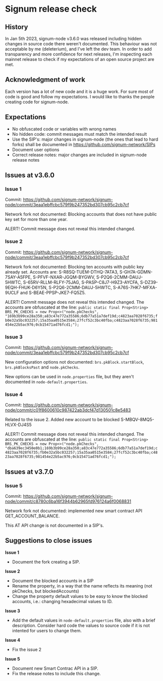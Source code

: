 # Signum release check

## History
In Jan 5th 2023, signum-node v3.6.0 was released including hidden changes in source code there weren't documented. This behaviour was not acceptable by me (deleterium), and I've left the dev team. In order to add transparency and more confidence for next releases, I'm inspecting each mainnet release to check if my expectations of an open source project are met.

## Acknowledgment of work
Each version has a lot of new code and it is a huge work. For sure most of code is good and follow my expectations. I would like to thanks the people creating code for signum-node. 

## Expectations
* No obfuscated code or variables with wrong names
* No hidden code: commit messages must match the intended result
* Use the SIP's: major changes in signum-node (the ones that lead to hard forks) shall be documented in https://github.com/signum-network/SIPs
* Document user options
* Correct release notes: major changes are included in signum-node release notes

## Issues at v3.6.0

### Issue 1
Commit: https://github.com/signum-network/signum-node/commit/3eaa1ebffcbc579f9b247352bd307cb95c2cb7cf

Network fork not documented: Blocking accounts that does not have public key set for more than one year.

ALERT! Commit message does not reveal this intended changed.

### Issue 2
Commit: https://github.com/signum-network/signum-node/commit/3eaa1ebffcbc579f9b247352bd307cb95c2cb7cf

Network fork not documented: Blocking ten accounts with public key already set. Accounts are: S-R8SQ-TUEM-DTHQ-7ATA3, S-GH7A-GDMN-7SAY-A5FPE, S-PFVF-NXAR-JGQM-BYGWV, S-P2Q6-2CMM-DAUJ-5HWTC, S-65RV-RLLM-RLFY-75JAG, S-PASP-C8J7-H9Z3-AYCFA, S-DZ39-9EQH-FHUK-D6Y5N, S-P2Q6-2CMM-DAUJ-5HWTC, S-A76S-7HK7-MFXA-9UCLF and S-BEAE-PPSP-JKE7-FQ5Z5.

ALERT! Commit message does not reveal this intended changed. The accounts are obfuscated at the line:
`public static final Prop<String> BRS_PK_CHECKS = new Prop<>("node.pkChecks", "169b3b99ce28a350;a83c47e772a35586;6db77a51a7def19d;c4823aa7028f6735;fb0e32a5bc032257;15a35aa0515e3584;27fcf52c3bc40fba;c4823aa7028f6735;981454e22b5ac976;0cb15471ad76fcd1;");`

### Issue 3
Commit: https://github.com/signum-network/signum-node/commit/3eaa1ebffcbc579f9b247352bd307cb95c2cb7cf

New configuration options not documented: `brs.pkBlock.startBlock`, `brs.pkBlocksPast` and `node.pkChecks`.

New options can be used in `node.properties` file, but they aren't documented in `node-default.properties`.

### Issue 4
Commit: https://github.com/signum-network/signum-node/commit/c01f8600610c987422ab3dcf47d130501c8e5483

Related to the issue 2. Added new account to be blocked S-MBQV-8MQ5-HLVX-DJ4S5

ALERT! Commit message does not reveal this intended changed. The accounts are obfuscated at the line:
`public static final Prop<String> BRS_PK_CHECKS = new Prop<>("node.pkChecks", "dba639ec3450e0b1;169b3b99ce28a350;a83c47e772a35586;6db77a51a7def19d;c4823aa7028f6735;fb0e32a5bc032257;15a35aa0515e3584;27fcf52c3bc40fba;c4823aa7028f6735;981454e22b5ac976;0cb15471ad76fcd1;");`

## Issues at v3.7.0

### Issue 5
Commit: https://github.com/signum-network/signum-node/commit/c8780c6ba16f3944b62965fd976124a6f0068831

Network fork not documented: implemented new smart contract API GET_ACCOUNT_BALANCE.

This AT API change is not documented in a SIP's.


## Suggestions to close issues

**Issue 1**
* Document the fork creating a SIP.

**Issue 2**
* Document the blocked accounts in a SIP
* Rename the property, in a way that the name reflects its meaning (not pkChecks, but blockedAccounts)
* Change the property default values to be easy to know the blocked accounts, i.e.: changing hexadecimal values to ID.

**Issue 3**
* Add the default values in `node-default.properties` file, also with a brief description. Consider hard code the values to source code if it is not intented for users to change them.

**Issue 4**
* Fix the issue 2

**Issue 5**
* Document new Smart Contrac API in a SIP.
* Fix the release notes to include this change.
